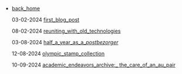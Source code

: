 - [back_home](https://hollyz1jderveld.github.io)
  
  03-02-2024 [first_blog_post](https://hollyz1jderveld.github.io/blog/pages/first_blog_post)
  
  08-02-2024 [reuniting_with_old_technologies](https://hollyz1jderveld.github.io/blog/pages/old_technologies)
  
  03-08-2024 [half_a_year_as_a_*postbezorger*](https://hollyz1jderveld.github.io/blog/pages/postbezorger)
  
  12-08-2024 [olympic_stamp_collection](https://hollyz1jderveld.github.io/blog/pages/olympics)
  
  10-09-2024 [academic_endeavors_archive:_ the_care_of_an_au_pair](https://hollyz1jderveld.github.io/blog/plages/before_aupairs)